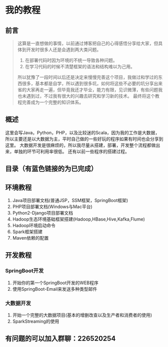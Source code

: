 # 我的教程
## 前言
> 这算是一直想做的事情，以前通过博客把自己的心得感悟分享给大家，但具体到开发时很多人还是会遇到两大类问题。  
> 1. 在部署代码时因为环境的不统一导致各种问题。  
> 2. 在学习代码的时候不清楚框架的语法和结构难以为己用。 
>  
> 所以犹豫了一段时间以后还是决定来慢慢完善这个项目，我做过和学过的东西很多，基本都是自学，所以遇到很多坑，如何将这些不必要的坑分享出来省的大家再走一遍，但毕竟我还才毕业，能力有限，见识微薄，有些问题我也未遇到过，不过我有很大的兴趣去研究和学习新的技术。 最终将这个教程完善成为一个完整的知识体系。

## 概述
这里会写Java，Python，PHP，以及比较迷的Scala，因为我的工作是大数据，所以主要还是以大数据为主，平时自己做的一些好玩的程序如果有时间也会分享到这里。
大数据开发是很麻烦的，所以我尽量从搭建，部署，开发整个流程都做出来，单独的环节可利用率很低。
还有以前一些程序的搭建过程。

## 目录（有蓝色链接的为已完成）
## 环境教程
1. Java项目部署文档(普通JSP，SSM框架，SpringBoot框架)
2. PHP项目部署文档(Windows与Mac平台)
3. Python2-Django项目部署文档
4. Hadoop生态环境基础框架搭建(Hadoop,HBase,Hive,Kafka,Flume)
5. Hadoop环境启动命令
6. Spark框架搭建
7. Maven依赖的配置
## 开发教程
### SpringBoot开发
1. 开始你的第一个SpringBoot开发的WEB程序
2. 使用SpringBoot-Email来发送多种类型邮件

### 大数据开发
1. 开始一个完整的大数据项目(基本的增删改查以及生产者和消费者的使用)
2. SparkStreaming的使用








## 有问题的可以加入群聊：226520254
